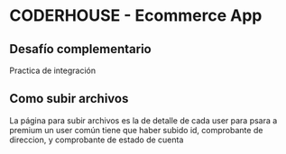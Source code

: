 # CODERHOUSE - Ecommerce App

## Desafío complementario
Practica de integración

## Como subir archivos
La página para subir archivos es la de detalle de cada user
para psara a premium un user común tiene que haber subido id, comprobante de direccion, y comprobante de estado de cuenta
